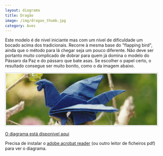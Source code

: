 ```yaml
---
layout: diagrama
title: Dragão
image: /img/dragao_thumb.jpg
category: Aves
---
```


Este modelo é de nivel iniciante mas com um nível de dificuldade um bocado acima dos tradicionais. Recorre à mesma base do "flapping bird", ainda que o método para lá chegar seja um pouco diferente. Não deve ser portanto muito complicado de dobrar para quem já domina o modelo do Pássaro da Paz e do pássaro que bate asas. Se escolher o papel certo, o resultado consegue ser muito bonito, como o da imagem abaixo.

![dragao](/img/dragao.jpg)

[O diagrama está disponivel aqui](/img/dragao.pdf)

Precisa de instalar o [adobe acrobat reader](http://get.adobe.com/br/reader/) (ou outro leitor de ficheiros pdf) para ver o diagrama.